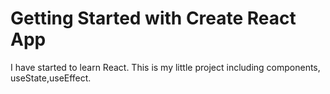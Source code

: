 # Getting Started with Create React App

I have started to learn React. This is my little project including components, useState,useEffect.
